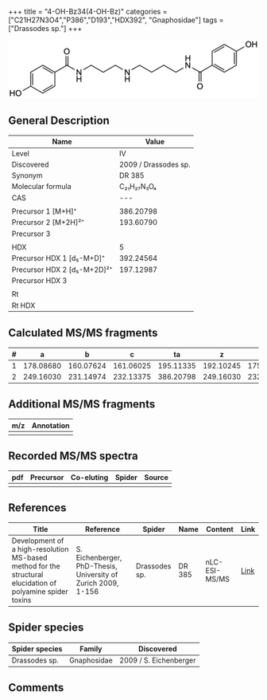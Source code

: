 +++
title = "4-OH-Bz34(4-OH-Bz)"
categories = ["C21H27N3O4","P386","D193","HDX392",
"Gnaphosidae"]
tags = ["Drassodes sp."]
+++

![](/img/4-OH-Bz34(4-OH-Bz).png)

## General Description

| Name                        | Value                |
|-----------------------------|----------------------|
| Level                       | IV                   |
| Discovered                  | 2009 / Drassodes sp. |
| Synonym                     | DR 385               |
| Molecular formula           | C₂₁H₂₇N₃O₄           |
| CAS                         | ---                  |
|                             |                      |
| Precursor 1 [M+H]⁺          | 386.20798            |
| Precursor 2 [M+2H]²⁺        | 193.60790            |
| Precursor 3                 |                      |
|                             |                      |
| HDX                         | 5                    |
| Precursor HDX 1 [d₅-M+D]⁺   | 392.24564            |
| Precursor HDX 2 [d₅-M+2D]²⁺ | 197.12987            |
| Precursor HDX 3             |                      |
|                             |                      |
| Rt                          |                      |
| Rt HDX                      |                      |

## Calculated MS/MS fragments

| # | a         | b         | c         | ta        | z         | y         | tz        |
|---|-----------|-----------|-----------|-----------|-----------|-----------|-----------|
| 1 | 178.08680 | 160.07624 | 161.06025 | 195.11335 | 192.10245 | 175.07591 | 209.12900 |
| 2 | 249.16030 | 231.14974 | 232.13375 | 386.20798 | 249.16030 | 232.13376 | 266.18685 |

## Additional MS/MS fragments

| m/z | Annotation |
|-----|------------|
|     |            |

## Recorded MS/MS spectra

| pdf | Precursor | Co-eluting | Spider | Source |
|-----|-----------|------------|--------|--------|
|     |           |            |        |        |

## References

| Title                                                                                                      | Reference                                                     | Spider        | Name   | Content       | Link                                                               |
|------------------------------------------------------------------------------------------------------------|---------------------------------------------------------------|---------------|--------|---------------|--------------------------------------------------------------------|
| Development of a high-resolution MS-based method for the structural elucidation of polyamine spider toxins | S. Eichenberger, PhD-Thesis, University of Zurich 2009, 1-156 | Drassodes sp. | DR 385 | nLC-ESI-MS/MS | [Link](https://www.zora.uzh.ch/id/eprint/12787/1/Eichenberger.pdf) |

## Spider species

| Spider species | Family      | Discovered             |
|----------------|-------------|------------------------|
| Drassodes sp.  | Gnaphosidae | 2009 / S. Eichenberger |

## Comments